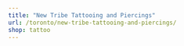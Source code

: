 ```yaml
---
title: "New Tribe Tattooing and Piercings"
url: /toronto/new-tribe-tattooing-and-piercings/
shop: tattoo
---
```

